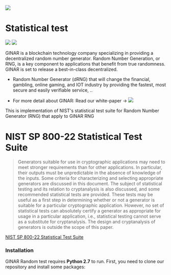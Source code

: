 [![](https://www.ginar.io/wp-content/themes/ginar/assets/img/logo1.svg)](https://ginar.io)
# Statistical test
[![](https://travis-ci.org/joemccann/dillinger.svg?branch=master)](https://github.com/ginarteam) [![](https://img.shields.io/badge/Telegram-Group-blue.svg)](https://t.me/GINAR_io) 


GINAR is a blockchain technology company specializing in providing a decentralized random number generator. Random Number Generation, or RNG, is a key component to applications that benefit from true randomness. GINAR is set to release a best-in-class decentralized.
- Random Number Generator (dRNG) that will change the financial, gambling, online gaming, and IOT industry by providing the fastest, most secure and easily verifiable service, ..

- For more detail about GINAR: Read our white-paper -> [![](https://img.shields.io/badge/docs-latest-af1a97.svg)](https://www.ginar.io/whitepaper-v2.0.pdf)

This is implementation of NIST's statistical test suite for Random Number Generator (RNG) that apply to GINAR RNG    

# NIST SP 800-22 Statistical Test Suite

  
> Generators suitable for use in cryptographic applications may need to meet stronger requirements than for other applications.  In particular, their outputs must be unpredictable in the absence of knowledge of the inputs.  Some criteria for characterizing and selecting appropriate generators are discussed in this document.  The subject of statistical testing and its relation to cryptanalysis is also discussed, and some recommended statistical tests are provided.  These tests may be useful as a first step in determining whether or not a generator is suitable for a particular cryptographic application.  However, no set of statistical tests can absolutely certify a generator as appropriate for usage in a particular application, i.e., statistical testing cannot serve as a substitute for cryptanalysis.  The design and cryptanalysis of generators is outside the scope of this paper.

[NIST SP 800-22 Statistical Test Suite](https://nvlpubs.nist.gov/nistpubs/legacy/sp/nistspecialpublication800-22r1a.pdf)

### Installation
GINAR Random test requires  **Python 2.7** to run.
First, you need to clone our repository and install some packages:
